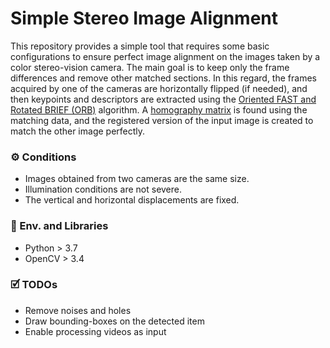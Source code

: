 # Simple Stereo Image Alignment

This repository provides a simple tool that requires some basic configurations to ensure perfect image alignment on the images taken by a color stereo-vision camera. The main goal is to keep only the frame differences and remove other matched sections. In this regard, the frames acquired by one of the cameras are horizontally flipped (if needed), and then keypoints and descriptors are extracted using the [Oriented FAST and Rotated BRIEF (ORB)](https://docs.opencv.org/4.x/d1/d89/tutorial_py_orb.html "Oriented FAST and Rotated BRIEF (ORB)") algorithm. A [homography matrix](https://docs.opencv.org/4.x/d1/de0/tutorial_py_feature_homography.html "homography matrix") is found using the matching data, and the registered version of the input image is created to match the other image perfectly.

### ⚙️ Conditions

- Images obtained from two cameras are the same size.
- Illumination conditions are not severe.
- The vertical and horizontal displacements are fixed.

### 🚀 Env. and Libraries

- Python > 3.7
- OpenCV > 3.4

### 🗹 TODOs

- Remove noises and holes
- Draw bounding-boxes on the detected item
- Enable processing videos as input

